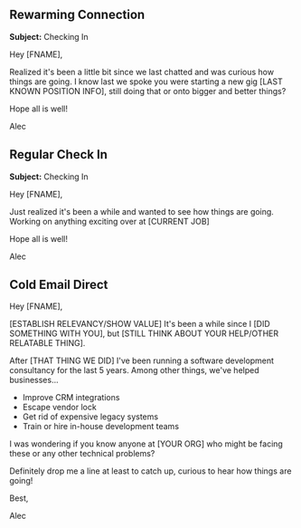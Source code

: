 ## Rewarming Connection

**Subject:** Checking In

Hey [FNAME],

Realized it's been a little bit since we last chatted and was curious how things are going. I know last we spoke you were starting a new gig [LAST KNOWN POSITION INFO], still doing that or onto bigger and better things?

Hope all is well!

Alec


## Regular Check In

**Subject:** Checking In

Hey [FNAME],

Just realized it's been a while and wanted to see how things are going. Working on anything exciting over at [CURRENT JOB]

Hope all is well!

Alec


## Cold Email Direct

Hey [FNAME],

[ESTABLISH RELEVANCY/SHOW VALUE] It's been a while since I [DID SOMETHING WITH YOU], but [STILL THINK ABOUT YOUR HELP/OTHER RELATABLE THING].

After [THAT THING WE DID] I've been running a software development consultancy for the last 5 years. Among other things, we've helped businesses...

- Improve CRM integrations
- Escape vendor lock
- Get rid of expensive legacy systems
- Train or hire in-house development teams

I was wondering if you know anyone at [YOUR ORG] who might be facing these or any other technical problems?

Definitely drop me a line at least to catch up, curious to hear how things are going!

Best,

Alec
